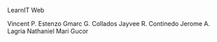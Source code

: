 LearnIT Web

Vincent P. Estenzo
Gmarc G. Collados
Jayvee R. Continedo
Jerome A. Lagria
Nathaniel Mari Gucor
